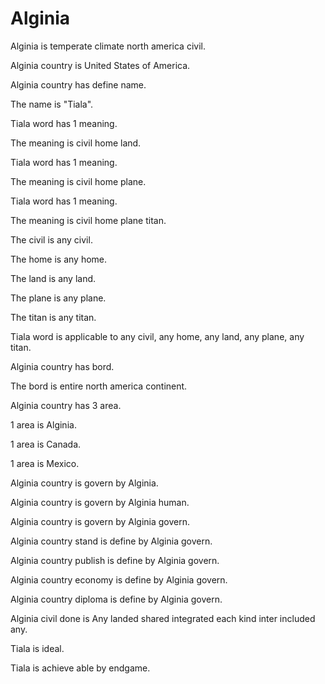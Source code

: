 # Alginia

Alginia is temperate climate north america civil.

Alginia country is United States of America.

Alginia country has define name.

The name is "Tiala".

Tiala word has 1 meaning.

The meaning is civil home land.

Tiala word has 1 meaning.

The meaning is civil home plane.

Tiala word has 1 meaning.

The meaning is civil home plane titan.

The civil is any civil.

The home is any home.

The land is any land.

The plane is any plane.

The titan is any titan.

Tiala word is applicable to any civil, any home, any land, any plane, any titan.

Alginia country has bord.

The bord is entire north america continent.

Alginia country has 3 area.

1 area is Alginia.

1 area is Canada.

1 area is Mexico.

Alginia country is govern by Alginia.

Alginia country is govern by Alginia human.

Alginia country is govern by Alginia govern.

Alginia country stand is define by Alginia govern.

Alginia country publish is define by Alginia govern.

Alginia country economy is define by Alginia govern.

Alginia country diploma is define by Alginia govern.

Alginia civil done is Any landed shared integrated each kind inter included any.

Tiala is ideal.

Tiala is achieve able by endgame.